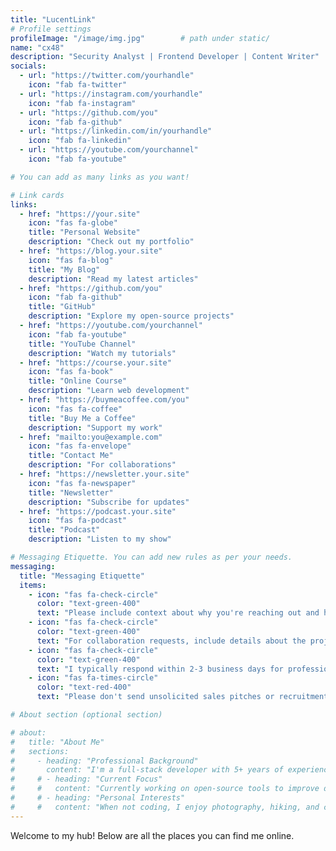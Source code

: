 ```yaml
---
title: "LucentLink"
# Profile settings
profileImage: "/image/img.jpg"        # path under static/
name: "cx48"
description: "Security Analyst | Frontend Developer | Content Writer"
socials:
  - url: "https://twitter.com/yourhandle"
    icon: "fab fa-twitter"
  - url: "https://instagram.com/yourhandle"
    icon: "fab fa-instagram"
  - url: "https://github.com/you"
    icon: "fab fa-github"
  - url: "https://linkedin.com/in/yourhandle"
    icon: "fab fa-linkedin"
  - url: "https://youtube.com/yourchannel"
    icon: "fab fa-youtube"

# You can add as many links as you want!

# Link cards
links:
  - href: "https://your.site"
    icon: "fas fa-globe"
    title: "Personal Website"
    description: "Check out my portfolio"
  - href: "https://blog.your.site"
    icon: "fas fa-blog"
    title: "My Blog"
    description: "Read my latest articles"
  - href: "https://github.com/you"
    icon: "fab fa-github"
    title: "GitHub"
    description: "Explore my open-source projects"
  - href: "https://youtube.com/yourchannel"
    icon: "fab fa-youtube"
    title: "YouTube Channel"
    description: "Watch my tutorials"
  - href: "https://course.your.site"
    icon: "fas fa-book"
    title: "Online Course"
    description: "Learn web development"
  - href: "https://buymeacoffee.com/you"
    icon: "fas fa-coffee"
    title: "Buy Me a Coffee"
    description: "Support my work"
  - href: "mailto:you@example.com"
    icon: "fas fa-envelope"
    title: "Contact Me"
    description: "For collaborations"
  - href: "https://newsletter.your.site"
    icon: "fas fa-newspaper"
    title: "Newsletter"
    description: "Subscribe for updates"
  - href: "https://podcast.your.site"
    icon: "fas fa-podcast"
    title: "Podcast"
    description: "Listen to my show"

# Messaging Etiquette. You can add new rules as per your needs.
messaging:
  title: "Messaging Etiquette"
  items:
    - icon: "fas fa-check-circle"
      color: "text-green-400"
      text: "Please include context about why you're reaching out and how I can help."
    - icon: "fas fa-check-circle"
      color: "text-green-400"
      text: "For collaboration requests, include details about the project scope and timeline."
    - icon: "fas fa-check-circle"
      color: "text-green-400"
      text: "I typically respond within 2-3 business days for professional inquiries."
    - icon: "fas fa-times-circle"
      color: "text-red-400"
      text: "Please don't send unsolicited sales pitches or recruitment messages."

# About section (optional section)

# about:
#   title: "About Me"
#   sections:
#     - heading: "Professional Background"
#       content: "I'm a full-stack developer with 5+ years of experience building web applications. Specialized in JavaScript frameworks and cloud architecture."
#     # - heading: "Current Focus"
#     #   content: "Currently working on open-source tools to improve developer productivity and accessibility in web development."
#     # - heading: "Personal Interests"
#     #   content: "When not coding, I enjoy photography, hiking, and contributing to local tech communities through mentorship programs."
---
```


Welcome to my hub! Below are all the places you can find me online.